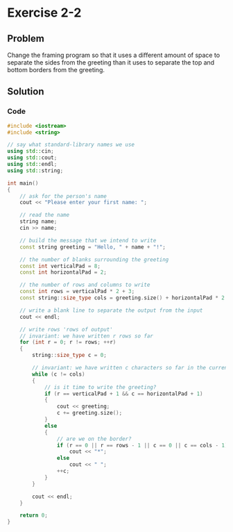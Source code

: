 # Exercise 2-2

## Problem
Change the framing program so that it uses a different amount of space to separate the sides from the greeting than it uses to separate the top and bottom borders from the greeting.

## Solution

### Code
```Cpp
#include <iostream>
#include <string>

// say what standard-library names we use
using std::cin;
using std::cout;
using std::endl;
using std::string;

int main()
{
	// ask for the person's name
	cout << "Please enter your first name: ";

	// read the name
	string name;
	cin >> name;

	// build the message that we intend to write
	const string greeting = "Hello, " + name + "!";

	// the number of blanks surrounding the greeting
	const int verticalPad = 8; 
	const int horizontalPad = 2;

	// the number of rows and columns to write
	const int rows = verticalPad * 2 + 3;
	const string::size_type cols = greeting.size() + horizontalPad * 2 + 2;

	// write a blank line to separate the output from the input
	cout << endl;

	// write rows 'rows of output'
	// invariant: we have written r rows so far
	for (int r = 0; r != rows; ++r)
	{
		string::size_type c = 0;

		// invariant: we have written c characters so far in the current row
		while (c != cols)
		{
			// is it time to write the greeting?
			if (r == verticalPad + 1 && c == horizontalPad + 1)
			{
				cout << greeting;
				c += greeting.size();
			}
			else 
			{
				// are we on the border?
				if (r == 0 || r == rows - 1 || c == 0 || c == cols - 1)
					cout << "*";
				else 
					cout << " ";
				++c;
			}
		}

		cout << endl;
	} 

	return 0;
}
```
